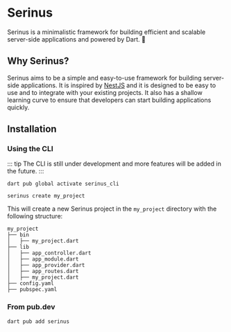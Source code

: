 # Serinus

Serinus is a minimalistic framework for building efficient and scalable server-side applications and powered by Dart. 🎯

## Why Serinus?

Serinus aims to be a simple and easy-to-use framework for building server-side applications. It is inspired by [NestJS](https://nestjs.com/) and it is designed to be easy to use and to integrate with your existing projects. It also has a shallow learning curve to ensure that developers can start building applications quickly.

## Installation

### Using the CLI
  
::: tip
The CLI is still under development and more features will be added in the future.
:::

```console
dart pub global activate serinus_cli

serinus create my_project
```

This will create a new Serinus project in the `my_project` directory with the following structure:

```console
my_project
├── bin
│   ├── my_project.dart
├── lib
│   ├── app_controller.dart
│   ├── app_module.dart
│   ├── app_provider.dart
│   ├── app_routes.dart
│   ├── my_project.dart
├── config.yaml
├── pubspec.yaml
```

### From pub.dev

```console
dart pub add serinus
```

